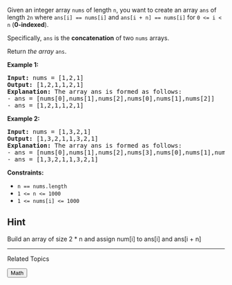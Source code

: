Given an integer array `nums` of length `n`, you want to create an array `ans` of length `2n` where `ans[i] == nums[i]` and `ans[i + n] == nums[i]` for `0 <= i < n` (**0-indexed**).

Specifically, `ans` is the **concatenation** of two `nums` arrays.

Return *the array* `ans`.

**Example 1:**
<pre>
<b>Input:</b> nums = [1,2,1]
<b>Output:</b> [1,2,1,1,2,1]
<b>Explanation:</b> The array ans is formed as follows:
- ans = [nums[0],nums[1],nums[2],nums[0],nums[1],nums[2]]
- ans = [1,2,1,1,2,1]
</pre>

**Example 2:**
<pre>
<b>Input:</b> nums = [1,3,2,1]
<b>Output:</b> [1,3,2,1,1,3,2,1]
<b>Explanation:</b> The array ans is formed as follows:
- ans = [nums[0],nums[1],nums[2],nums[3],nums[0],nums[1],nums[2],nums[3]]
- ans = [1,3,2,1,1,3,2,1]
</pre>

**Constraints:**
- `n == nums.length`
- `1 <= n <= 1000`
- `1 <= nums[i] <= 1000`

## Hint
Build an array of size 2 * n and assign num[i] to ans[i] and ans[i + n]

___
Related Topics

<button name="button" onclick="https://leetcode.com/tag/math/">Math</button>
